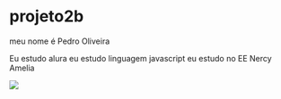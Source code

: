 # projeto2b

meu nome é Pedro Oliveira

Eu estudo alura
eu estudo linguagem javascript
eu estudo no EE Nercy Amelia

![](https://media1.tenor.com/m/kjiaai1K8aUAAAAC/ballin-cat.gif)
